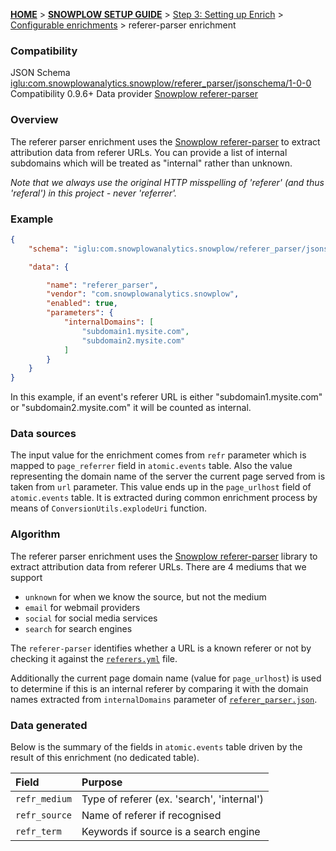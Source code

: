 <a name="top" />

[**HOME**](Home) > [**SNOWPLOW SETUP GUIDE**](Setting-up-Snowplow) > [Step 3: Setting up Enrich](Setting-up-enrich) > [Configurable enrichments](Configurable-enrichments) > referer-parser enrichment

### Compatibility

JSON Schema   [iglu:com.snowplowanalytics.snowplow/referer_parser/jsonschema/1-0-0][schema]
Compatibility 0.9.6+
Data provider [Snowplow referer-parser][referer-parser-repo]

### Overview

The referer parser enrichment uses the [Snowplow referer-parser][referer-parser-repo] to extract attribution data from referer URLs. You can provide a list of internal subdomains which will be treated as "internal" rather than unknown.

*Note that we always use the original HTTP misspelling of 'referer' (and thus 'referal') in this project - never 'referrer'.*

### Example

```json
{
	"schema": "iglu:com.snowplowanalytics.snowplow/referer_parser/jsonschema/1-0-0",

	"data": {

		"name": "referer_parser",
		"vendor": "com.snowplowanalytics.snowplow",
		"enabled": true,
		"parameters": {
			"internalDomains": [
				"subdomain1.mysite.com",
				"subdomain2.mysite.com"
			]
		}
	}
}
```

In this example, if an event's referer URL is either "subdomain1.mysite.com" or "subdomain2.mysite.com" it will be counted as internal.

### Data sources

The input value for the enrichment comes from `refr` parameter which is mapped to `page_referrer` field in `atomic.events` table. Also the value representing the domain name of the server the current page served from is taken from `url` parameter. This value ends up in the `page_urlhost` field of `atomic.events` table. It is extracted during common enrichment process by means of `ConversionUtils.explodeUri` function.

### Algorithm

The referer parser enrichment uses the [Snowplow referer-parser][referer-parser-repo] library to extract attribution data from referer URLs. There are 4 mediums that we support

- `unknown` for when we know the source, but not the medium
- `email` for webmail providers
- `social` for social media services
- `search` for search engines

The `referer-parser` identifies whether a URL is a known referer or not by checking it against the [`referers.yml`](https://github.com/snowplow/referer-parser/blob/master/resources/referers.yml) file.

Additionally the current page domain name (value for `page_urlhost`) is used to determine if this is an internal referer by comparing it with the domain names extracted from `internalDomains` parameter of [`referer_parser.json`](https://github.com/snowplow/snowplow/blob/master/3-enrich/config/enrichments/referer_parser.json).

### Data generated

Below is the summary of the fields in `atomic.events` table driven by the result of this enrichment (no dedicated table).

Field | Purpose
:---|:---
`refr_medium` | Type of referer (ex. 'search', 'internal')
`refr_source` | Name of referer if recognised
`refr_term` | Keywords if source is a search engine

[schema]: http://iglucentral.com/schemas/com.snowplowanalytics.snowplow/referer_parser/jsonschema/1-0-0
[referer-parser-repo]: https://github.com/snowplow/referer-parser
